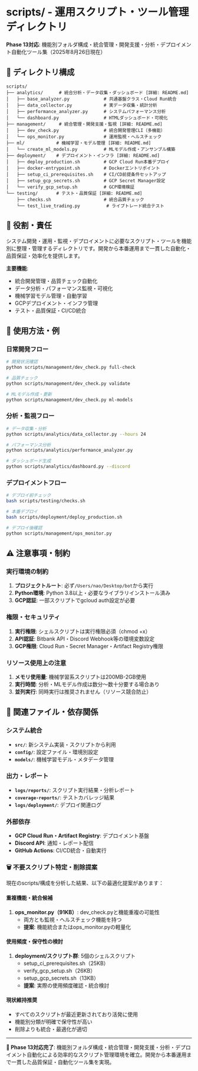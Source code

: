 # scripts/ - 運用スクリプト・ツール管理ディレクトリ

**Phase 13対応**: 機能別フォルダ構成・統合管理・開発支援・分析・デプロイメント自動化ツール集（2025年8月26日現在）

## 📂 ディレクトリ構成

```
scripts/
├── analytics/      # 統合分析・データ収集・ダッシュボード [詳細: README.md]
│   ├── base_analyzer.py             # 共通基盤クラス・Cloud Run統合
│   ├── data_collector.py            # 実データ収集・統計分析
│   ├── performance_analyzer.py      # システムパフォーマンス分析
│   └── dashboard.py                 # HTMLダッシュボード・可視化
├── management/     # 統合管理・開発支援・監視 [詳細: README.md]
│   ├── dev_check.py                 # 統合開発管理CLI（多機能）
│   └── ops_monitor.py               # 運用監視・ヘルスチェック
├── ml/            # 機械学習・モデル管理 [詳細: README.md]
│   └── create_ml_models.py          # MLモデル作成・アンサンブル構築
├── deployment/    # デプロイメント・インフラ [詳細: README.md]
│   ├── deploy_production.sh         # GCP Cloud Run本番デプロイ
│   ├── docker-entrypoint.sh         # Dockerエントリポイント
│   ├── setup_ci_prerequisites.sh    # CI/CD前提条件セットアップ
│   ├── setup_gcp_secrets.sh         # GCP Secret Manager設定
│   └── verify_gcp_setup.sh          # GCP環境検証
└── testing/       # テスト・品質保証 [詳細: README.md]
    ├── checks.sh                    # 統合品質チェック
    └── test_live_trading.py          # ライブトレード統合テスト
```

## 🎯 役割・責任

システム開発・運用・監視・デプロイメントに必要なスクリプト・ツールを機能別に整理・管理するディレクトリです。開発から本番運用まで一貫した自動化・品質保証・効率化を提供します。

**主要機能**:
- 統合開発管理・品質チェック自動化
- データ分析・パフォーマンス監視・可視化
- 機械学習モデル管理・自動学習
- GCPデプロイメント・インフラ管理
- テスト・品質保証・CI/CD統合

## 📝 使用方法・例

### **日常開発フロー**
```bash
# 開発状況確認
python scripts/management/dev_check.py full-check

# 品質チェック
python scripts/management/dev_check.py validate

# MLモデル作成・更新
python scripts/management/dev_check.py ml-models
```

### **分析・監視フロー**
```bash
# データ収集・分析
python scripts/analytics/data_collector.py --hours 24

# パフォーマンス分析
python scripts/analytics/performance_analyzer.py

# ダッシュボード生成
python scripts/analytics/dashboard.py --discord
```

### **デプロイメントフロー**
```bash
# デプロイ前チェック
bash scripts/testing/checks.sh

# 本番デプロイ
bash scripts/deployment/deploy_production.sh

# デプロイ後確認
python scripts/management/ops_monitor.py
```

## ⚠️ 注意事項・制約

### **実行環境の制約**
1. **プロジェクトルート**: 必ず`/Users/nao/Desktop/bot`から実行
2. **Python環境**: Python 3.8以上・必要なライブラリインストール済み
3. **GCP認証**: 一部スクリプトでgcloud auth設定が必要

### **権限・セキュリティ**
1. **実行権限**: シェルスクリプトは実行権限必須（chmod +x）
2. **API認証**: Bitbank API・Discord Webhook等の環境変数設定
3. **GCP権限**: Cloud Run・Secret Manager・Artifact Registry権限

### **リソース使用上の注意**
1. **メモリ使用量**: 機械学習系スクリプトは200MB-2GB使用
2. **実行時間**: 分析・MLモデル作成は数分～数十分要する場合あり
3. **並列実行**: 同時実行は推奨されません（リソース競合防止）

## 🔗 関連ファイル・依存関係

### **システム統合**
- **`src/`**: 新システム実装・スクリプトから利用
- **`config/`**: 設定ファイル・環境別設定
- **`models/`**: 機械学習モデル・メタデータ管理

### **出力・レポート**
- **`logs/reports/`**: スクリプト実行結果・分析レポート
- **`coverage-reports/`**: テストカバレッジ結果
- **`logs/deployment/`**: デプロイ関連ログ

### **外部依存**
- **GCP Cloud Run・Artifact Registry**: デプロイメント基盤
- **Discord API**: 通知・レポート配信
- **GitHub Actions**: CI/CD統合・自動実行

### **🗑️ 不要スクリプト特定・削除提案**

現在のscripts/構成を分析した結果、以下の最適化提案があります：

#### **重複機能・統合候補**
1. **ops_monitor.py（91KB）**: dev_check.pyと機能重複の可能性
   - 両方とも監視・ヘルスチェック機能を持つ
   - **提案**: 機能統合またはops_monitor.pyの軽量化

#### **使用頻度・保守性の検討**
1. **deployment/スクリプト群**: 5個のシェルスクリプト
   - setup_ci_prerequisites.sh（25KB）
   - verify_gcp_setup.sh（26KB）  
   - setup_gcp_secrets.sh（13KB）
   - **提案**: 実際の使用頻度確認・統合検討

#### **現状維持推奨**
- すべてのスクリプトが最近更新されており活発に使用
- 機能別分類が明確で保守性が高い
- 削除よりも統合・最適化が適切

---

**🎯 Phase 13対応完了**: 機能別フォルダ構成・統合管理・開発支援・分析・デプロイメント自動化による効率的なスクリプト管理環境を確立。開発から本番運用まで一貫した品質保証・自動化ツール集を実現。